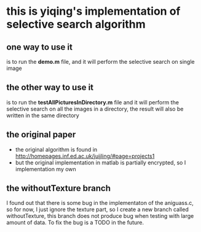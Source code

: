 this is yiqing's implementation of selective search algorithm
==============

one way to use it
--------------
is to run the **demo.m** file, and it will perform the selective search on single image

the other way to use it
---------------------
is to run the **testAllPicturesInDirectory.m** file and it will perform the selective search on
all the images in a directory, the result will also be written in the same directory


the original paper
----------------
- the original algorithm is found in http://homepages.inf.ed.ac.uk/juijling/#page=projects1
- but the original implementation in matlab is partially encrypted, so I implementation my own 


the withoutTexture branch
----------------
I found out that there is some bug in the implementaton of the aniguass.c, so for now, I just ignore the texture part, so I create a new branch called 
withoutTexture, this branch does not produce bug when testing with large amount of data. To fix the bug is a 
TODO in the future. 
